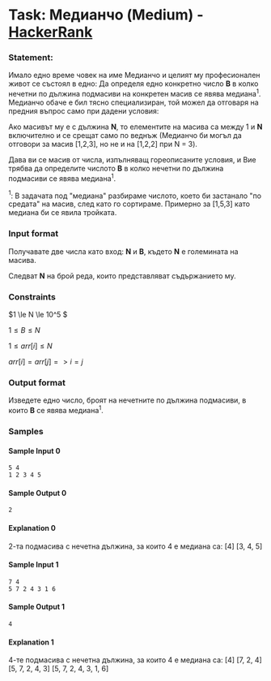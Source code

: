 # Task: Медианчо (Medium) - [HackerRank](<https://www.hackerrank.com/contests/sda-hw-7-2023/challenges/challenge-4335>)


### Statement:

Имало едно време човек на име Медианчо и целият му професионален живот се състоял в едно: Да определя едно конкретно число **B** в колко нечетни по дължина подмасиви на конкретен масив се явява медиана$^1$. Медианчо обаче е бил тясно специализиран, той можел да отговаря на предния въпрос само при дадени условия:

Ако масивът му е с дължина **N**, то елементите на масива са между 1 и **N** включително и се срещат само по веднъж (Медианчо би могъл да отговори за масив [1,2,3], но не и на [1,2,2] при N = 3).

Дава ви се масив от числа, изпълняващ гореописаните условия, и Вие трябва да определите числото **B** в колко нечетни по дължина подмасиви се явява медиана$^1$.

$^1$: В задачата под "медиана" разбираме числото, което би застанало "по средата" на масив, след като го сортираме. Примерно за [1,5,3] като медиана би се явила тройката.


### Input format

Получавате две числа като вход: **N** и **B**, където **N** е големината на масива.

Следват **N** на брой реда, които представляват съдържанието му.


### Constraints

$1 \le N \le 10^5 $

$1 \le B \le N$

$1 \le arr[i] \le N$

$arr[i] = arr[j] => i=j$

### Output format

Изведете едно число, броят на нечетните по дължина подмасиви, в които **B** се явява медиана$^1$.


### Samples


#### Sample Input 0
```
5 4
1 2 3 4 5
```

#### Sample Output 0
```
2
```

#### Explanation 0
2-та подмасива с нечетна дължина, за които 4 е медиана са:
[4]
[3, 4, 5]

#### Sample Input 1
```
7 4
5 7 2 4 3 1 6
```

#### Sample Output 1
```
4
```

#### Explanation 1
4-те подмасива с нечетна дължина, за които 4 е медиана са:
[4]
[7, 2, 4]
[5, 7, 2, 4, 3]
[5, 7, 2, 4, 3, 1, 6]
